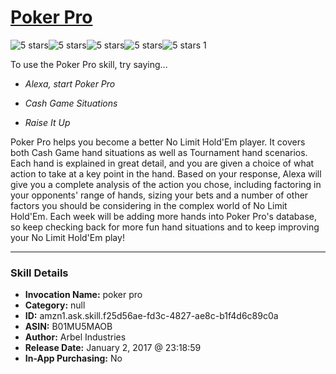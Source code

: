 # [Poker Pro](http://alexa.amazon.com/#skills/amzn1.ask.skill.f25d56ae-fd3c-4827-ae8c-b1f4d6c89c0a)
![5 stars](../../images/ic_star_black_18dp_1x.png)![5 stars](../../images/ic_star_black_18dp_1x.png)![5 stars](../../images/ic_star_black_18dp_1x.png)![5 stars](../../images/ic_star_black_18dp_1x.png)![5 stars](../../images/ic_star_black_18dp_1x.png) 1

To use the Poker Pro skill, try saying...

* *Alexa, start Poker Pro*

* *Cash Game Situations*

* *Raise It Up*

Poker Pro helps you become a better No Limit Hold'Em player. It covers both Cash Game hand situations as well as Tournament hand scenarios. Each hand is explained in great detail, and you are given a choice of what action to take at a key point in the hand. Based on your response, Alexa will give you a complete analysis of the action you chose, including factoring in your opponents' range of hands, sizing your bets and a number of other factors you should be considering in the complex world of No Limit Hold'Em. Each week will be adding more hands into Poker Pro's database, so keep checking back for more fun hand situations and to keep improving your No Limit Hold'Em play!

***

### Skill Details

* **Invocation Name:** poker pro
* **Category:** null
* **ID:** amzn1.ask.skill.f25d56ae-fd3c-4827-ae8c-b1f4d6c89c0a
* **ASIN:** B01MU5MAOB
* **Author:** Arbel Industries
* **Release Date:** January 2, 2017 @ 23:18:59
* **In-App Purchasing:** No
